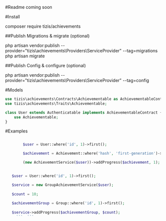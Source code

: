 #Readme coming soon

#Install


composer require tizis/achievements

##Publish Migrations & migrate (optional)


php artisan vendor:publish --provider="tizis\achievements\Providers\ServiceProvider" --tag=migrations
php artisan migrate


##Publish Config & configure (optional)


php artisan vendor:publish --provider="tizis\achievements\Providers\ServiceProvider" --tag=config 


#Models


```php
use tizis\achievements\Contracts\Achievementable as AchievementableContract;
use tizis\achievements\Traits\Achievementable;

class User extends Authenticatable implements AchievementableContract {
	use Achievementable;
}
```   


#Examples

```php

  		$user = User::where('id', 1)->first();

        $achievement = Achievement::where('hash', 'first-generation')->first();

        (new AchievementService($user))->addProgress($achievement, 1);
      
``` 

```php
   $user = User::where('id', 1)->first();

   $service = new GroupAchievementService($user);
   
   $count = 10;
   
   $achievementGroup = Group::where('id', 1)->first();
   
   $service->addProgress($achievementGroup, $count);
     ```  ```   